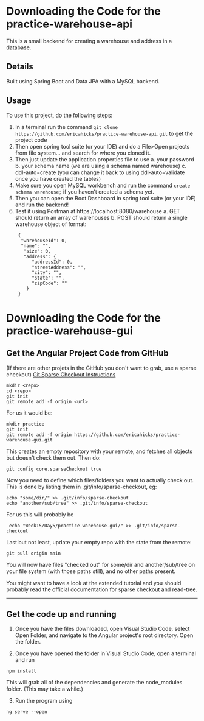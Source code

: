 # Downloading the Code for the practice-warehouse-api

This is a small backend for creating a warehouse and address in a database.

## Details

Built using Spring Boot and Data JPA with a MySQL backend.

## Usage
To use this project, do the following steps:

1. In a terminal run the command `git clone https://github.com/ericahicks/practice-warehouse-api.git` to get the project code 
2. Then open spring tool suite (or your IDE) and do a File>Open projects from file system... and search for where you cloned it.
3. Then just update the application.properties file to use
   a. your password
   b. your schema name (we are using a schema named warehouse)
   c. ddl-auto=create (you can change it back to using ddl-auto=validate once you have created the tables)
4. Make sure you open MySQL workbench and run the command `create schema warehouse;` if you haven't created a schema yet.
5. Then you can open the Boot Dashboard in spring tool suite (or your IDE) and run the backend!
6. Test it using Postman at https://localhost:8080/warehouse
   a. GET should return an array of warehouses
   b. POST should return a single warehouse object of format:
   ```
    {
     "warehouseId": 0,
     "name": "",
      "size": 0,
      "address": {
         "addressId": 0,
         "streetAddress": "",
         "city": "",
         "state": "",
         "zipCode": ""
       }
    }
   ```

# Downloading the Code for the practice-warehouse-gui

## Get the Angular Project Code from GitHub

(If there are other projets in the GitHub you don't want to grab, use a sparse checkout)
[Git Sparse Checkout Instructions](https://stackoverflow.com/questions/600079/how-do-i-clone-a-subdirectory-only-of-a-git-repository)

```
mkdir <repo>
cd <repo>
git init
git remote add -f origin <url>
```
For us it would be:
```
mkdir practice
git init
git remote add -f origin https://github.com/ericahicks/practice-warehouse-gui.git
```
This creates an empty repository with your remote, and fetches all objects but doesn't check them out. Then do:
```
git config core.sparseCheckout true
```
Now you need to define which files/folders you want to actually check out. This is done by listing them in .git/info/sparse-checkout, eg:
```
echo "some/dir/" >> .git/info/sparse-checkout
echo "another/sub/tree" >> .git/info/sparse-checkout
```
For us this will probably be
```
 echo "Week15/Day5/practice-warehouse-gui/" >> .git/info/sparse-checkout
```
Last but not least, update your empty repo with the state from the remote:
```
git pull origin main
```
You will now have files "checked out" for some/dir and another/sub/tree on your file system (with those paths still), and no other paths present.

You might want to have a look at the extended tutorial and you should probably read the official documentation for sparse checkout and read-tree.

-------------

## Get the code up and running

1. Once you have the files downloaded, open Visual Studio Code, select Open Folder, and navigate to the Angular project's root directory. Open the folder.

2. Once you have opened the folder in Visual Studio Code, open a terminal and run
```
npm install
```
   This will grab all of the dependencies and generate the node_modules folder. (This may take a while.)

3. Run the program using
```
ng serve --open
```

